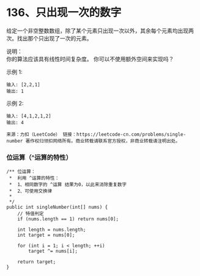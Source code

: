 136、只出现一次的数字
===

给定一个非空整数数组，除了某个元素只出现一次以外，其余每个元素均出现两次。找出那个只出现了一次的元素。<br>

说明：<br>
你的算法应该具有线性时间复杂度。 你可以不使用额外空间来实现吗？<br>

示例 1:<br>
```
输入: [2,2,1]
输出: 1
```
示例 2:<br>
```
输入: [4,1,2,1,2]
输出: 4
```
``
来源：力扣（LeetCode）
链接：https://leetcode-cn.com/problems/single-number
著作权归领扣网络所有。商业转载请联系官方授权，非商业转载请注明出处。
``

### 位运算（^运算的特性）
```
/** 位运算：
 *  利用 ^运算的特性：
 *  1、相同数字的 ^运算 结果为0，以此来消除重复数字
 *  2、可使用交换律
 *  
 */
public int singleNumber(int[] nums) {
    // 特值判定
    if (nums.length == 1) return nums[0];

    int length = nums.length;
    int target = nums[0];

    for (int i = 1; i < length; ++i) 
        target ^= nums[i];

    return target;
}
```
